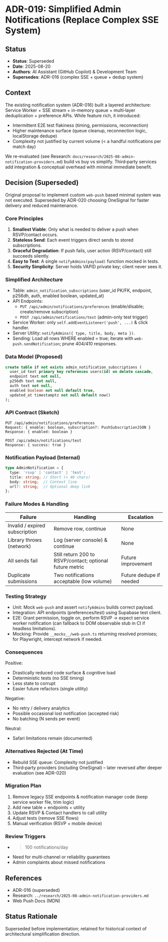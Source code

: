 # ADR-019: Simplified Admin Notifications (Replace Complex SSE System)

## Status
- **Status**: Superseded
- **Date**: 2025-08-20
- **Authors**: AI Assistant (GitHub Copilot) & Development Team
- **Supersedes**: ADR-016 (complex SSE + queue + dedup system)

## Context
The existing notification system (ADR-016) built a layered architecture: Service Worker + SSE stream + in-memory queue + multi‑layer deduplication + preference APIs. While feature rich, it introduced:
- Intermittent E2E test flakiness (timing, permissions, reconnection)
- Higher maintenance surface (queue cleanup, reconnection logic, localStorage dedupe)
- Complexity not justified by current volume (< a handful notifications per match day)

We re-evaluated (see Research: `docs/research/2025-08-admin-notification-providers.md`) build vs buy vs simplify. Third‑party services add integration & conceptual overhead with minimal immediate benefit.

## Decision (Superseded)
Original proposal to implement custom `web-push` based minimal system was not executed. Superseded by ADR-020 choosing OneSignal for faster delivery and reduced maintenance.

### Core Principles
1. **Smallest Viable**: Only what is needed to deliver a push when RSVP/contact occurs.
2. **Stateless Send**: Each event triggers direct sends to stored subscriptions.
3. **Graceful Degradation**: If push fails, user action (RSVP/contact) still succeeds silently.
4. **Easy to Test**: A single `notifyAdmins(payload)` function mocked in tests.
5. **Security Simplicity**: Server holds VAPID private key; client never sees it.

### Simplified Architecture
- Table: `admin_notification_subscriptions` (user_id PK/FK, endpoint, p256dh, auth, enabled boolean, updated_at)
- API Endpoints:
  - `PUT /api/admin/notifications/preferences` (enable/disable; create/remove subscription)
  - `POST /api/admin/notifications/test` (admin-only test trigger)
- Service Worker: only `self.addEventListener('push', ...)` & click handler.
- Server Utility: `notifyAdmins({ type, title, body, meta })`.
- Sending: Load all rows WHERE enabled = true; iterate with `web-push.sendNotification`; prune 404/410 responses.

### Data Model (Proposed)
```sql
create table if not exists admin_notification_subscriptions (
  user_id text primary key references users(id) on delete cascade,
  endpoint text not null,
  p256dh text not null,
  auth text not null,
  enabled boolean not null default true,
  updated_at timestamptz not null default now()
);
```

### API Contract (Sketch)
```
PUT /api/admin/notifications/preferences
Request: { enable: boolean, subscription?: PushSubscriptionJSON }
Response: { enabled: boolean }

POST /api/admin/notifications/test
Response: { success: true }
```

### Notification Payload (Internal)
```ts
type AdminNotification = {
  type: 'rsvp' | 'contact' | 'test';
  title: string; // Short (< 40 chars)
  body: string;  // Context line
  url?: string;  // Optional deep link
};
```

### Failure Modes & Handling
| Failure | Handling | Escalation |
|---------|----------|------------|
| Invalid / expired subscription | Remove row, continue | None |
| Library throws (network) | Log (server console) & continue | None |
| All sends fail | Still return 200 to RSVP/contact; optional future metric | Future improvement |
| Duplicate submissions | Two notifications acceptable (low volume) | Future dedupe if needed |

### Testing Strategy
- Unit: Mock `web-push` and assert `notifyAdmins` builds correct payload.
- Integration: API endpoints (preferences/test) using Supabase test client.
- E2E: Grant permission, toggle on, perform RSVP -> expect service worker notification (can fallback to DOM observable stub in CI if headless limitations).
- Mocking: Provide `__mocks__/web-push.ts` returning resolved promises; for Playwright, intercept network if needed.

### Consequences
Positive:
- Drastically reduced code surface & cognitive load
- Deterministic tests (no SSE timing)
- Less state to corrupt
- Easier future refactors (single utility)

Negative:
- No retry / delivery analytics
- Possible occasional lost notification (accepted risk)
- No batching (N sends per event)

Neutral:
- Safari limitations remain (documented)

### Alternatives Rejected (At Time)
- Rebuild SSE queue: Complexity not justified
- Third‑party providers (including OneSignal) – later reversed after deeper evaluation (see ADR-020)

### Migration Plan
1. Remove legacy SSE endpoints & notification manager code (keep service worker file, trim logic)
2. Add new table + endpoints + utility
3. Update RSVP & Contact handlers to call utility
4. Adjust tests (remove SSE flows)
5. Manual verification (RSVP + mobile device)

### Review Triggers
- > 100 notifications/day
- Need for multi-channel or reliability guarantees
- Admin complaints about missed notifications

## References
- ADR-016 (superseded)
- Research: `../research/2025-08-admin-notification-providers.md`
- Web Push Docs (MDN)

## Status Rationale
Superseded before implementation; retained for historical context of architectural simplification direction.

